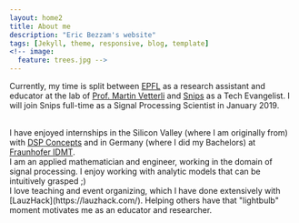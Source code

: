 ```yaml
---
layout: home2
title: About me
description: "Eric Bezzam's website"
tags: [Jekyll, theme, responsive, blog, template]
<!-- image:
  feature: trees.jpg -->
---
```


Currently, my time is split between <a href="https://www.epfl.ch/" target="_blank">EPFL</a> as a research assistant and educator at the lab of <a href="https://lcav.epfl.ch/martin.vetterli" target="_blank">Prof. Martin Vetterli</a> and <a href="https://snips.ai/" target="_blank">Snips</a> as a Tech Evangelist. I will join Snips full-time as a Signal Processing Scientist in January 2019.

<br />
I have enjoyed internships in the Silicon Valley (where I am originally from) with <a href="https://dspconcepts.com/" target="_blank">DSP Concepts</a> and in Germany (where I did my Bachelors) at <a href="https://www.idmt.fraunhofer.de/en.html" target="_blank">Fraunhofer IDMT</a>.  

<br />
I am an applied mathematician and engineer, working in the domain of signal processing. I enjoy working with analytic models that can be intuitively grasped ;)

<br />
I love teaching and event organizing, which I have done extensively with [LauzHack](https://lauzhack.com/). Helping others have that "lightbulb" moment motivates me as an educator and researcher.

